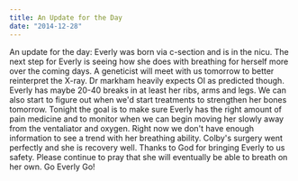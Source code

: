 ```yaml
---
title: An Update for the Day
date: "2014-12-28"
---
```


An update for the day: Everly was born via c-section and is in the nicu. The next step for Everly is seeing how she does with breathing for herself more over the coming days. A geneticist will meet with us tomorrow to better reinterpret the X-ray. Dr markham heavily expects OI as predicted though. Everly has maybe 20-40 breaks in at least her ribs, arms and legs. We can also start to figure out when we'd start treatments to strengthen her bones tomorrow. Tonight the goal is to make sure Everly has the right amount of pain medicine and to monitor when we can begin moving her slowly away from the ventaliator and oxygen. Right now we don't have enough information to see a trend with her breathing ability. Colby's surgery went perfectly and she is recovery well. Thanks to God for bringing Everly to us safety. Please continue to pray that she will eventually be able to breath on her own. Go Everly Go!
